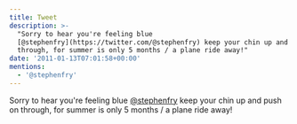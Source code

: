```yaml
---
title: Tweet
description: >-
  "Sorry to hear you're feeling blue
  [@stephenfry](https://twitter.com/@stephenfry) keep your chin up and push on
  through, for summer is only 5 months / a plane ride away!"
date: '2011-01-13T07:01:58+00:00'
mentions:
  - '@stephenfry'
---
```

Sorry to hear you're feeling blue [@stephenfry](https://twitter.com/@stephenfry) keep your chin up and push on through, for summer is only 5 months / a plane ride away!
